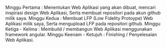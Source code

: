 Minggu Pertama          : Menentukan Web Aplikasi yang akan dibuat, mencari inspirasi design Web Aplikasi, Serta membuat repositori pada akun github milik saya.
Minggu Kedua            : Membuat LFP (Low Fidelity Protoype) Web Aplikasi milik saya, Serta mengupload LFP pada repositori github.
Minggu Ketiga - Kelima  : Membuild / membangun Web Aplikasi menggunakan framework angular.
Minggu Keenam - Ketujuh : Finishing / Penyelesaian Web Aplikasi.

